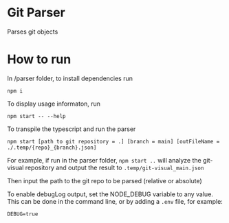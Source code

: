 # Git Parser
Parses git objects

# How to run
In /parser folder, to install dependencies run
```
npm i
```

To display usage informaton, run
```
npm start -- --help
```


To transpile the typescript and run the parser
```
npm start [path to git repository = .] [branch = main] [outFileName = ./.temp/{repo}_{branch}.json]
```

For example, if run in the parser folder, `npm start ..` will analyze the git-visual repository and output the result to `.temp/git-visual_main.json`



Then input the path to the git repo to be parsed (relative or absolute)

To enable debugLog output, set the NODE_DEBUG variable to any value. This can be done in the command line, or by adding a `.env` file, for example:

```
DEBUG=true
```

